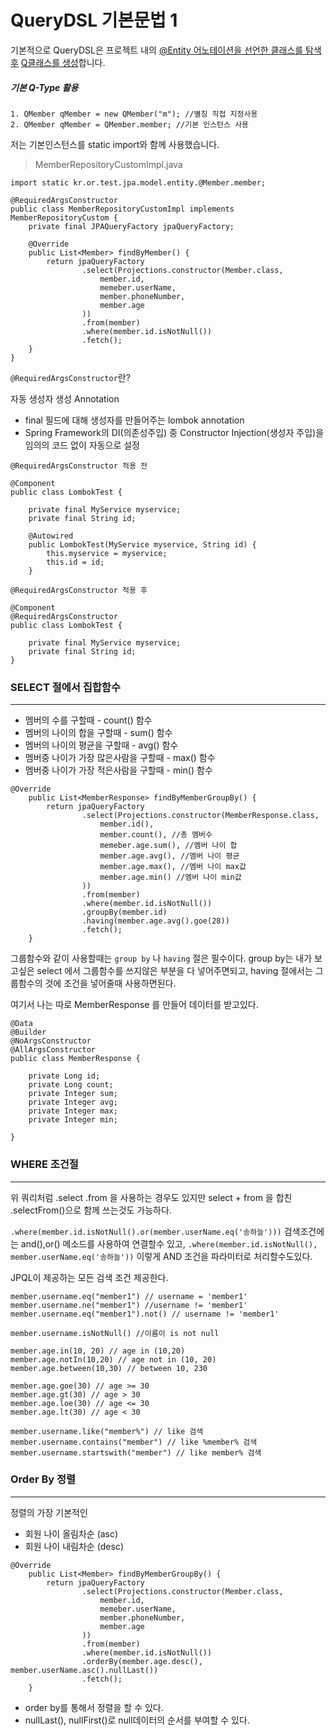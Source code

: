 # QueryDSL 기본문법 1

기본적으로 QueryDSL은 프로젝트 내의 <u>@Entity 어노테이션을 선언한 클래스를 탐색 후</u> 
<u>Q클래스를 생성</u>합니다. 



##### 기본 Q-Type 활용 

```
1. QMember qMember = new QMember("m"); //별칭 직접 지정사용
2. QMember qMember = QMember.member; //기본 인스턴스 사용
```

저는 기본인스턴스를 static import와 함께 사용했습니다.



> MemberRepositoryCustomImpl.java

```
import static kr.or.test.jpa.model.entity.@Member.member;

@RequiredArgsConstructor
public class MemberRepositoryCustomImpl implements MemberRepositoryCustom {
	private final JPAQueryFactory jpaQueryFactory;
	
    @Override
    public List<Member> findByMember() {
        return jpaQueryFactory
        		.select(Projections.constructor(Member.class,
        			member.id,
        			memeber.userName,
        			member.phoneNumber,
        			member.age
                ))
                .from(member)
                .where(member.id.isNotNull())
                .fetch();
    }	
}
```

`@RequiredArgsConstructor`란?

자동 생성자 생성 Annotation

- final 필드에 대해 생성자를 만들어주는 lombok annotation
- Spring Framework의 DI(의존성주입) 중 Constructor Injection(생성자 주입)을 임의의 코드 없이 자동으로 설정 

`@RequiredArgsConstructor 적용 전`

```
@Component
public class LombokTest {

    private final MyService myservice;
    private final String id;

    @Autowired
    public LombokTest(MyService myservice, String id) {
        this.myservice = myservice;
        this.id = id;
    }
```

`@RequiredArgsConstructor 적용 후`

    @Component
    @RequiredArgsConstructor
    public class LombokTest {
    
        private final MyService myservice;
        private final String id;
    }


### SELECT 절에서 집합함수

---

- 멤버의 수를 구할때 - count() 함수
- 멤버의 나이의 합을 구할때 - sum() 함수
- 멤버의 나이의 평균을 구할때 - avg() 함수
- 멤버중 나이가 가장 많은사람을 구할때 - max() 함수
- 멤버중 나이가 가장 적은사람을 구할때 - min() 함수

```
@Override
    public List<MemberResponse> findByMemberGroupBy() {
        return jpaQueryFactory
        		.select(Projections.constructor(MemberResponse.class,
        			member.id(),
        			member.count(), //총 멤버수
        			memeber.age.sum(), //멤버 나이 합
        			member.age.avg(), //멤버 나이 평균
                    member.age.max(), //멤버 나이 max값
                    member.age.min() //멤버 나이 min값
                ))
                .from(member)
                .where(member.id.isNotNull())
                .groupBy(member.id)
                .having(member.age.avg().goe(28))
                .fetch();
    }	
```

그룹함수와 같이 사용할때는 `group by` 나 `having` 절은 필수이다. 
group by는 내가 보고싶은 select 에서 그룹함수를 쓰지않은 부분을 다 넣어주면되고,
having 절에서는 그룹함수의 것에 조건을 넣어줄때 사용하면된다.



여기서 나는 따로 MemberResponse 를 만들어 데이터를 받고있다. 

```
@Data
@Builder
@NoArgsConstructor
@AllArgsConstructor
public class MemberResponse {
	
	private Long id;
	private Long count;
	private Integer sum;
	private Integer avg;
	private Integer max;
	private Integer min;
	
}
```



### WHERE 조건절

------

위 쿼리처럼 .select .from 을 사용하는 경우도 있지만 
select + from 을 합친 .selectFrom()으로 함께 쓰는것도 가능하다.

`.where(member.id.isNotNull().or(member.userName.eq('송하늘')))` 
검색조건에는 and(),or() 메소드를 사용하여 연결할수 있고, 
`.where(member.id.isNotNull(), member.userName.eq('송하늘'))` 
이렇게 AND 조건을 파라미터로 처리할수도있다. 



JPQL이 제공하는 모든 검색 조건 제공한다.

```
member.username.eq("member1") // username = 'member1'
member.username.ne("member1") //username != 'member1'
member.username.eq("member1").not() // username != 'member1'

member.username.isNotNull() //이름이 is not null

member.age.in(10, 20) // age in (10,20)
member.age.notIn(10,20) // age not in (10, 20)
member.age.between(10,30) // between 10, 230

member.age.goe(30) // age >= 30
member.age.gt(30) // age > 30
member.age.loe(30) // age <= 30
member.age.lt(30) // age < 30

member.username.like("member%") // like 검색
member.username.contains("member") // like %member% 검색
member.username.startswith("member") // like member% 검색
```



### Order By 정렬

---

정렬의 가장 기본적인 

- 회원 나이 올림차순 (asc) 
- 회원 나이 내림차순 (desc)

```
@Override
    public List<Member> findByMemberGroupBy() {
        return jpaQueryFactory
        		.select(Projections.constructor(Member.class,
        			member.id,
        			memeber.userName,
        			member.phoneNumber,
        			member.age
                ))
                .from(member)
                .where(member.id.isNotNull())
                .orderBy(member.age.desc(), member.userName.asc().nullLast())
                .fetch();
    }	
```

- order by를 통해서 정렬을 할 수 있다. 
- nullLast(), nullFirst()로 null데이터의 순서를 부여할 수 있다. 